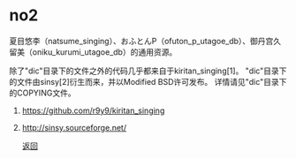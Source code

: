 # no2
夏目悠李（natsume_singing）、おふとんP（ofuton_p_utagoe_db）、御丹宫久留美（oniku_kurumi_utagoe_db）的通用资源。

除了"dic"目录下的文件之外的代码几乎都来自于kiritan_singing[1]。
"dic"目录下的文件由sinsy[2]衍生而来，并以Modified BSD许可发布。
详情请见"dic"目录下的COPYING文件。

 1. https://github.com/r9y9/kiritan_singing

 2. http://sinsy.sourceforge.net/

    

    

    [返回](/nnsvs-zh-traanslate/nnsvs/)
